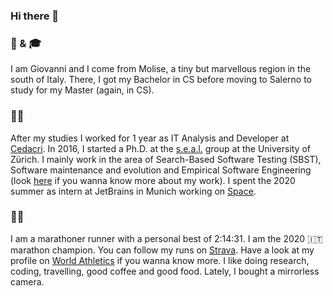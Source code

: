 ### Hi there 👋

<!--
**giograno/giograno** is a ✨ _special_ ✨ repository because its `README.md` (this file) appears on your GitHub profile.
Here are some ideas to get you started:

- 🔭 I’m currently working on ...
- 🌱 I’m currently learning ...
- 👯 I’m looking to collaborate on ...
- 🤔 I’m looking for help with ...
- 💬 Ask me about ...
- 📫 How to reach me: ...
- 😄 Pronouns: ...
- ⚡ Fun fact: ...
-->

### 🏡 & 🎓
I am Giovanni and I come from Molise, a tiny but marvellous region in the south of Italy.
There, I got my Bachelor in CS before moving to Salerno to study for my Master (again, in CS).

### 👨‍💻
After my studies I worked for 1 year as IT Analysis and Developer at [Cedacri](http://www.cedacri.it/cedacri/it/index.html). 
In 2016, I started a Ph.D. at the [s.e.a.l.](https://www.ifi.uzh.ch/en/seal.html) group at the University of Zürich. 
I mainly work in the area of Search-Based Software Testing (SBST), Software maintenance and evolution and Empirical Software Engineering (look [here](https://giograno.me/publications/) if you wanna know more about my work). 
I spent the 2020 summer as intern at JetBrains in Munich working on [Space](https://www.jetbrains.com/space/).

### 🏃‍♂️
I am a marathoner runner with a personal best of 2:14:31. I am the 2020 🇮🇹 marathon champion.
You can follow my runs on [Strava](https://www.strava.com/athletes/20803711).
Have a look at my profile on [World Athletics](https://www.worldathletics.org/athletes/italy/giovanni-grano-14386274) if you wanna know more.
I like doing research, coding, travelling, good coffee and good food. Lately, I bought a mirrorless camera.
